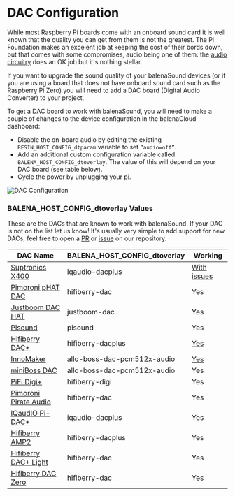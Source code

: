 # DAC Configuration

While most Raspberry Pi boards come with an onboard sound card it is well known that the quality you can get from them is not the greatest. The Pi Foundation makes an excelent job at keeping the cost of their bords down, but that comes with some compromises, audio being one of them: the [audio circuitry](https://hackaday.com/2018/07/13/behind-the-pin-how-the-raspberry-pi-gets-its-audio/) does an OK job but it's nothing stellar.

If you want to upgrade the sound quality of your balenaSound devices (or if you are using a board that does not have onboard sound card such as the Raspberry Pi Zero) you will need to add a DAC board (Digital Audio Converter) to your project.

To get a DAC board to work with balenaSound, you will need to make a couple of changes to the device configuration in the balenaCloud dashboard:

* Disable the on-board audio by editing the existing ```RESIN_HOST_CONFIG_dtparam``` variable to set `”audio=off”`.
* Add an additional custom configuration variable called `BALENA_HOST_CONFIG_dtoverlay`. The value of this will depend on your DAC board (see table below).
* Cycle the power by unplugging your pi.

![DAC Configuration](https://raw.githubusercontent.com/balenalabs/balena-sound/master/images/dac-vars.png)

### BALENA_HOST_CONFIG_dtoverlay Values

These are the DACs that are known to work with balenaSound. If your DAC is not on the list let us know! It's usually very simple to add support for new DACs, feel free to open a [PR]() or [issue]() on our repository.

| DAC Name                    | BALENA_HOST_CONFIG_dtoverlay          | Working
|-----------------------------|---------------------------------------|----------
| [Suptronics X400][1]        | iqaudio-dacplus                       | [With issues][5]
| [Pimoroni pHAT DAC][2]      | hifiberry-dac                         | Yes
| [Justboom DAC HAT][3]       | justboom-dac                          | Yes
| [Pisound][4]                | pisound                               | Yes
| [Hifiberry DAC+][6]         | hifiberry-dacplus                     | [Yes][7]
| [InnoMaker][8]              | allo-boss-dac-pcm512x-audio           | [Yes][9]
| [miniBoss DAC][10]          | allo-boss-dac-pcm512x-audio           | Yes
| [PiFi Digi+][11]            | hifiberry-digi                        | Yes
| [Pimoroni Pirate Audio][12] | hifiberry-dac                         | Yes
| [IQaudIO Pi-DAC+][13]       | iqaudio-dacplus                       | Yes
| [Hifiberry AMP2][14]        | hifiberry-dacplus                     | Yes
| [Hifiberry DAC+ Light][15]  | hifiberry-dac                         | Yes
| [Hifiberry DAC Zero][16]    | hifiberry-dac                         | Yes

[1]: http://www.suptronics.com/Xseries/x400.html
[2]: https://shop.pimoroni.com/products/phat-dac
[3]: https://uk.pi-supply.com/products/justboom-dac-hat
[4]: https://blokas.io/pisound/
[5]: https://forums.balena.io/t/regarding-dac-installation-on-balenasound-project/45568/27
[6]: https://www.hifiberry.com/products/dacplus/
[7]: https://forums.balena.io/t/no-sound-from-dac/61343/5
[8]: http://www.inno-maker.com/product/hifi-dac-hat/
[9]: https://github.com/balenalabs/balena-sound/pull/98
[10]: https://allo.com/sparky/miniboss-rpi-zero.html
[11]: http://www.kumantech.com/kuman-sc07-raspberry-pi-hifi-digi-digital-sound-card-i2s-spdif-optical-fiber-for-raspberry-pi-3-2-model-b-b-sc07_p0041.html
[12]: https://shop.pimoroni.com/collections/pirate-audio
[13]: http://iqaudio.co.uk/hats/8-pi-dac.html
[14]: https://www.hifiberry.com/shop/boards/hifiberry-amp2/
[15]: https://www.hifiberry.com/shop/boards/hifiberry-dac-light/
[16]: https://www.hifiberry.com/shop/boards/hifiberry-dac-zero/
